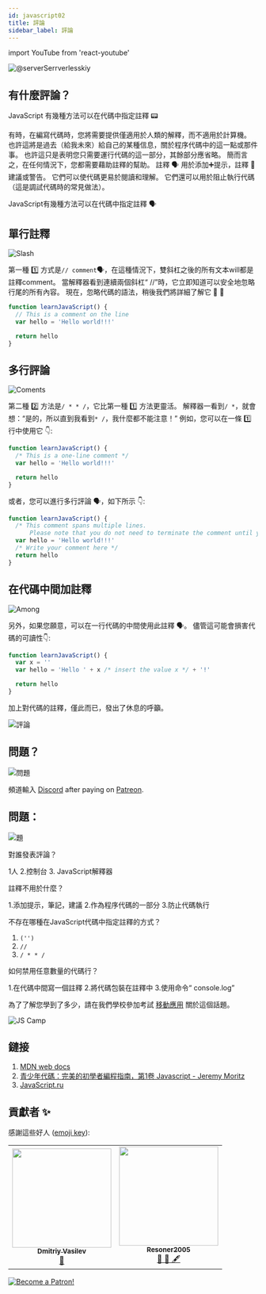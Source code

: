 ```yaml
---
id: javascript02
title: 評論
sidebar_label: 評論
---
```


import YouTube from 'react-youtube'

![@serverSerrverlesskiy](/img/javascript/headers/02.jpg)

## 有什麼評論？

JavaScript 有幾種方法可以在代碼中指定註釋 📟

有時，在編寫代碼時，您將需要提供僅適用於人類的解釋，而不適用於計算機。 也許這將是過去（給我未來）給自己的某種信息，關於程序代碼中的這一點或那件事。 也許這只是表明您只需要運行代碼的這一部分，其餘部分應省略。 簡而言之，在任何情況下，您都需要藉助註釋的幫助。
註釋 🗣️ 用於添加➕提示，註釋 🔖 建議或警告。 它們可以使代碼更易於閱讀和理解。 它們還可以用於阻止執行代碼（這是調試代碼時的常見做法）。

JavaScript有幾種方法可以在代碼中指定註釋 🗣️

<!-- ## Video

<YouTube videoId="zCvKMw5QHRw" /> -->

## 單行註釋

![Slash](https://media.giphy.com/media/bKXMS0NjXoyaY/giphy.gif)

第一種 1️⃣ 方式是`// comment`🗣️，在這種情況下，雙斜杠之後的所有文本will都是註釋comment️。 當解釋器看到連續兩個斜杠“ //”時，它立即知道可以安全地忽略行尾的所有內容。 現在，忽略代碼的語法，稍後我們將詳細了解它 📖  📜

```jsx live
function learnJavaScript() {
  // This is a comment on the line
  var hello = 'Hello world!!!'

  return hello
}
```

## 多行評論

![Coments](https://media.giphy.com/media/UevalSWg5twQeqpc8Q/giphy.gif)

第二種 2️⃣ 方法是`/ * * /`，它比第一種 1️⃣ 方法更靈活。 解釋器一看到`/ *`，就會想：“是的，所以直到我看到`* /`，我什麼都不能注意！”
例如，您可以在一條 1️⃣ 行中使用它 👇:

```jsx live
function learnJavaScript() {
  /* This is a one-line comment */
  var hello = 'Hello world!!!'

  return hello
}
```

或者，您可以進行多行評論 🗣️，如下所示 👇:

```jsx live
function learnJavaScript() {
  /* This comment spans multiple lines.
      Please note that you do not need to terminate the comment until you have finished */
  var hello = 'Hello world!!!'
  /* Write your comment here */
  return hello
}
```

## 在代碼中間加註釋

![Among](https://media.giphy.com/media/fnjIiBNo38IHS/giphy.gif)

另外，如果您願意，可以在一行代碼的中間使用此註釋 🗣️。 儘管這可能會損害代碼的可讀性👇:

```jsx live
function learnJavaScript() {
  var x = ''
  var hello = 'Hello ' + x /* insert the value x */ + '!'

  return hello
}
```

加上對代碼的註釋，僅此而已，發出了休息的呼籲。

![評論](https://media.giphy.com/media/SvuRLwWT0EoeErwPvB/giphy.gif)

## 問題？

![問題](https://media.giphy.com/media/xTiTnGeUsWOEwsGoG4/giphy.gif)

頻道輸入 [Discord](https://discord.gg/6GDAfXn) after paying on [Patreon](https://www.patreon.com/javascriptcamp).

## 問題：

![題](https://media.giphy.com/media/l0HlRnAWXxn0MhKLK/giphy.gif)

對誰發表評論？

1人
2.控制台
3. JavaScript解釋器

註釋不用於什麼？

1.添加提示，筆記，建議
2.作為程序代碼的一部分
3.防止代碼執行

不存在哪種在JavaScript代碼中指定註釋的方式？

1. `('')`
2. `//`
3. `/ * * /`

如何禁用任意數量的代碼行？

1.在代碼中間寫一個註釋
2.將代碼包裝在註釋中
3.使用命令“ console.log”

為了了解您學到了多少，請在我們學校參加考試 [移動應用](http://onelink.to/njhc95) 關於這個話題。

![JS Camp](/img/app.jpg)

## 鏈接

1. [MDN web docs](https://developer.mozilla.org/ru/docs/Web/JavaScript/Reference/Lexical_grammar)
2. [青少年代碼：完美的初學者編程指南，第1卷 Javascript - Jeremy Moritz ](https://www.amazon.com/Code-Teens-Beginners-Programming-Javascript-ebook/dp/B07FCTLVPC)
3. [JavaScript.ru](https://learn.javascript.ru/types)

## 貢獻者 ✨

感謝這些好人 ([emoji key](https://allcontributors.org/docs/en/emoji-key)):

<table>
  <tr>
    <td align="center"><a href="https://fullstackserverless.github.io/"><img src="https://avatars0.githubusercontent.com/u/6774813?v=4?s=200" width="200px;" alt=""/><br /><sub><b>Dmitriy Vasilev</b></sub></a><br /> <a href="https://github.com/gHashTag/react-native-village/commits?author=gHashTag" title="Documentation">📖</a></td>
    <td align="center"><a href="https://github.com/Resoner2005"><img src="https://avatars1.githubusercontent.com/u/75675814?v=4?s=200" width="200px;" alt=""/><br /><sub><b>Resoner2005</b></sub></a><br /><a href="https://github.com/gHashTag/react-native-village/issues?q=author%3AResoner2005" title="Bug reports">🐛 🎨 🖋</a></td>
  </tr>
  
</table>

[![Become a Patron!](/img/logo/patreon.jpg)](https://www.patreon.com/bePatron?u=31769291)
